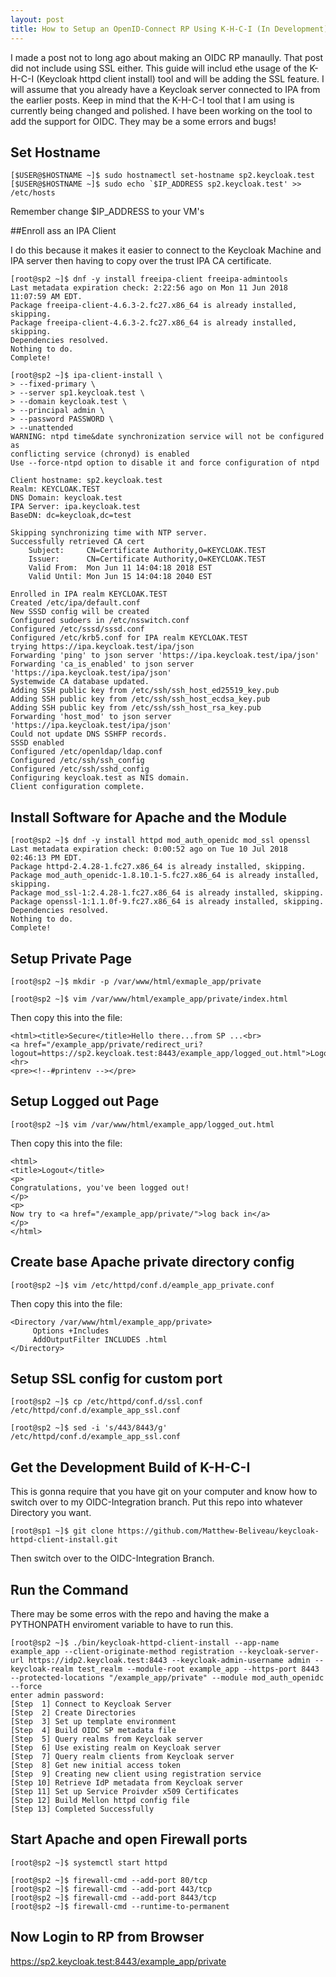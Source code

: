 ```yaml
---
layout: post
title: How to Setup an OpenID-Connect RP Using K-H-C-I (In Development)
---
```


I made a post not to long ago about making an OIDC RP manaully. That post did not include using SSL either. This guide will includ ethe usage of the K-H-C-I (Keycloak httpd client install) tool and will be adding the SSL feature. I will assume that you already have a Keycloak server connected to IPA from the earlier posts. Keep in mind that the K-H-C-I tool that I am using is currently being changed and polished. I have been working on the tool to add the support for OIDC. They may be a some errors and bugs!

## Set Hostname

```shell
[$USER@$HOSTNAME ~]$ sudo hostnamectl set-hostname sp2.keycloak.test
[$USER@$HOSTNAME ~]$ sudo echo `$IP_ADDRESS sp2.keycloak.test' >> /etc/hosts
```

Remember change $IP_ADDRESS to your VM's

##Enroll ass an IPA Client

I do this because it makes it easier to connect to the Keycloak Machine and IPA server then having to copy over the trust IPA CA certificate.

```shell
[root@sp2 ~]$ dnf -y install freeipa-client freeipa-admintools
Last metadata expiration check: 2:22:56 ago on Mon 11 Jun 2018 11:07:59 AM EDT.
Package freeipa-client-4.6.3-2.fc27.x86_64 is already installed, skipping.
Package freeipa-client-4.6.3-2.fc27.x86_64 is already installed, skipping.
Dependencies resolved.
Nothing to do.
Complete!
```

```shell
[root@sp2 ~]$ ipa-client-install \
> --fixed-primary \
> --server sp1.keycloak.test \
> --domain keycloak.test \
> --principal admin \
> --password PASSWORD \
> --unattended
WARNING: ntpd time&date synchronization service will not be configured as
conflicting service (chronyd) is enabled
Use --force-ntpd option to disable it and force configuration of ntpd

Client hostname: sp2.keycloak.test
Realm: KEYCLOAK.TEST
DNS Domain: keycloak.test
IPA Server: ipa.keycloak.test
BaseDN: dc=keycloak,dc=test

Skipping synchronizing time with NTP server.
Successfully retrieved CA cert
    Subject:     CN=Certificate Authority,O=KEYCLOAK.TEST
    Issuer:      CN=Certificate Authority,O=KEYCLOAK.TEST
    Valid From:  Mon Jun 11 14:04:18 2018 EST
    Valid Until: Mon Jun 15 14:04:18 2040 EST

Enrolled in IPA realm KEYCLOAK.TEST
Created /etc/ipa/default.conf
New SSSD config will be created
Configured sudoers in /etc/nsswitch.conf
Configured /etc/sssd/sssd.conf
Configured /etc/krb5.conf for IPA realm KEYCLOAK.TEST
trying https://ipa.keycloak.test/ipa/json
Forwarding 'ping' to json server 'https://ipa.keycloak.test/ipa/json'
Forwarding 'ca_is_enabled' to json server 'https://ipa.keycloak.test/ipa/json'
Systemwide CA database updated.
Adding SSH public key from /etc/ssh/ssh_host_ed25519_key.pub
Adding SSH public key from /etc/ssh/ssh_host_ecdsa_key.pub
Adding SSH public key from /etc/ssh/ssh_host_rsa_key.pub
Forwarding 'host_mod' to json server 'https://ipa.keycloak.test/ipa/json'
Could not update DNS SSHFP records.
SSSD enabled
Configured /etc/openldap/ldap.conf
Configured /etc/ssh/ssh_config
Configured /etc/ssh/sshd_config
Configuring keycloak.test as NIS domain.
Client configuration complete.
```

## Install Software for Apache and the Module

```shell
[root@sp2 ~]$ dnf -y install httpd mod_auth_openidc mod_ssl openssl
Last metadata expiration check: 0:00:52 ago on Tue 10 Jul 2018 02:46:13 PM EDT.
Package httpd-2.4.28-1.fc27.x86_64 is already installed, skipping.
Package mod_auth_openidc-1.8.10.1-5.fc27.x86_64 is already installed, skipping.
Package mod_ssl-1:2.4.28-1.fc27.x86_64 is already installed, skipping.
Package openssl-1:1.1.0f-9.fc27.x86_64 is already installed, skipping.
Dependencies resolved.
Nothing to do.
Complete!
```

## Setup Private Page
```shell
[root@sp2 ~]$ mkdir -p /var/www/html/exmaple_app/private

[root@sp2 ~]$ vim /var/www/html/example_app/private/index.html
```

Then copy this into the file:

```
<html><title>Secure</title>Hello there...from SP ...<br>
<a href="/example_app/private/redirect_uri?logout=https://sp2.keycloak.test:8443/example_app/logged_out.html">Logout</a>
<hr>
<pre><!--#printenv --></pre>
```

## Setup Logged out Page

```shell
[root@sp2 ~]$ vim /var/www/html/example_app/logged_out.html
```

Then copy this into the file:

```
<html>
<title>Logout</title>
<p>
Congratulations, you've been logged out!
</p>
<p>
Now try to <a href="/example_app/private/">log back in</a>
</p>
</html>
```

## Create base Apache private directory config

```shell
[root@sp2 ~]$ vim /etc/httpd/conf.d/eample_app_private.conf
```

Then copy this into the file:

```
<Directory /var/www/html/example_app/private>
     Options +Includes
     AddOutputFilter INCLUDES .html
</Directory>
```

## Setup SSL config for custom port

```shell
[root@sp2 ~]$ cp /etc/httpd/conf.d/ssl.conf /etc/httpd/conf.d/example_app_ssl.conf

[root@sp2 ~]$ sed -i 's/443/8443/g' /etc/httpd/conf.d/example_app_ssl.conf
```

## Get the Development Build of K-H-C-I

This is gonna require that you have git on your computer and know how to switch over to my OIDC-Integration branch. Put this repo into whatever Directory you want.

```shell
[root@sp1 ~]$ git clone https://github.com/Matthew-Beliveau/keycloak-httpd-client-install.git
```

Then switch over to the OIDC-Integration Branch. 

## Run the Command 

There may be some erros with the repo and having the make a PYTHONPATH enviroment variable to have to run this. 

```shell
[root@sp2 ~]$ ./bin/keycloak-httpd-client-install --app-name example_app --client-originate-method registration --keycloak-server-url https://idp2.keycloak.test:8443 --keycloak-admin-username admin --keycloak-realm test_realm --module-root example_app --https-port 8443 --protected-locations "/example_app/private" --module mod_auth_openidc --force
enter admin password: 
[Step  1] Connect to Keycloak Server
[Step  2] Create Directories
[Step  3] Set up template environment
[Step  4] Build OIDC SP metadata file
[Step  5] Query realms from Keycloak server
[Step  6] Use existing realm on Keycloak server
[Step  7] Query realm clients from Keycloak server
[Step  8] Get new initial access token
[Step  9] Creating new client using registration service
[Step 10] Retrieve IdP metadata from Keycloak server
[Step 11] Set up Service Proivder x509 Certificates
[Step 12] Build Mellon httpd config file
[Step 13] Completed Successfully
```
## Start Apache and open Firewall ports

```shell
[root@sp2 ~]$ systemctl start httpd

[root@sp2 ~]$ firewall-cmd --add-port 80/tcp
[root@sp2 ~]$ firewall-cmd --add-port 443/tcp
[root@sp2 ~]$ firewall-cmd --add-port 8443/tcp
[root@sp2 ~]$ firewall-cmd --runtime-to-permanent
```

## Now Login to RP from Browser

https://sp2.keycloak.test:8443/example_app/private
